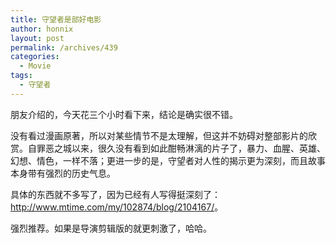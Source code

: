 ```yaml
---
title: 守望者是部好电影
author: honnix
layout: post
permalink: /archives/439
categories:
  - Movie
tags:
  - 守望者
---
```

朋友介绍的，今天花三个小时看下来，结论是确实很不错。

没有看过漫画原著，所以对某些情节不是太理解，但这并不妨碍对整部影片的欣赏。自罪恶之城以来，很久没有看到如此酣畅淋漓的片子了，暴力、血腥、英雄、幻想、情色，一样不落；更进一步的是，守望者对人性的揭示更为深刻，而且故事本身带有强烈的历史气息。

具体的东西就不多写了，因为已经有人写得挺深刻了：<a title="守望者影评" href="http://www.mtime.com/my/102874/blog/2104167/" target="_blank">http://www.mtime.com/my/102874/blog/2104167/</a>。

强烈推荐。如果是导演剪辑版的就更刺激了，哈哈。